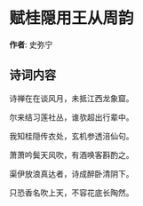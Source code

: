 # 赋桂隠用王从周韵

**作者**: 史弥宁

## 诗词内容

诗禅在在谈风月，未抵江西龙象窟。

尔来结习莲社丛，谁欤超出行辈中。

我知桂隠传衣处，玄机参透涪仙句。

萧萧吟鬓天风吹，有酒唤客斟酌之。

渠伊放浪真达者，诗成醉卧清阴下。

只恐香名吹上天，不容花底长陶然。

